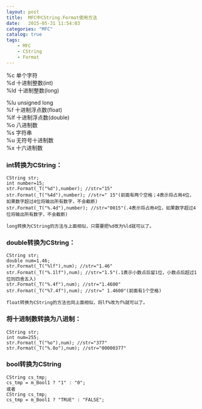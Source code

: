 ```yaml
---
layout:	post
title:	MFC中CString.Format使用方法
date:	2015-05-31 11:54:03
categories:	"MFC"
catalog: true
tags:	
    - MFC
	- CString
	- Format
---
```




%c 单个字符     
%d 十进制整数(int)     
%ld 十进制整数(long)     

%lu unsigned long     
%f 十进制浮点数(float)     
%lf 十进制浮点数(double)     
%o 八进制数     
%s 字符串     
%u 无符号十进制数     
%x 十六进制数     

### int转换为CString：  

	CString str;
	int number=15;  
	str.Format(_T("%d"),number); //str="15"  
	str.Format(_T("%4d"),number); //str=" 15"(前面有两个空格；4表示将占用4位，如果数字超过4位将输出所有数字，不会截断)  
	str.Format(_T("%.4d"),number); //str="0015"(.4表示将占用4位，如果数字超过4位将输出所有数字，不会截断)  
	
	long转换为CString的方法与上面相似，只需要把%d改为%ld就可以了。

### double转换为CString：  

	CString str;  
	double num=1.46;  
	str.Format(_T("%lf"),num); //str="1.46"  
	str.Format(_T("%.1lf"),num); //str="1.5"(.1表示小数点后留1位，小数点后超过1位则四舍五入)  
	str.Format(_T("%.4f"),num); //str="1.4600"  
	str.Format(_T("%7.4f"),num); //str=" 1.4600"(前面有1个空格)  
	
	float转换为CString的方法也同上面相似，将lf%改为f%就可以了。

### 将十进制数转换为八进制：

	CString str;  
	int num=255;  
	str.Format(_T("%o"),num); //str="377"  
	str.Format(_T("%.8o"),num); //str="00000377"  

### bool转换为CString

	CString cs_tmp;
	cs_tmp = m_Bool1 ? "1" : "0";
	或者
	CString cs_tmp;
	cs_tmp = m_Bool1 ? "TRUE" : "FALSE";